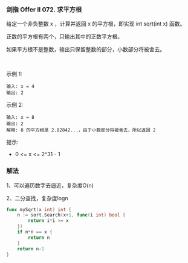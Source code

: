 ### 剑指 Offer II 072. 求平方根
给定一个非负整数 x ，计算并返回 x 的平方根，即实现 int sqrt(int x) 函数。

正数的平方根有两个，只输出其中的正数平方根。

如果平方根不是整数，输出只保留整数的部分，小数部分将被舍去。

 

示例 1:
```
输入: x = 4
输出: 2
```
示例 2:
```
输入: x = 8
输出: 2
解释: 8 的平方根是 2.82842...，由于小数部分将被舍去，所以返回 2
```

提示:

- 0 <= x <= 2^31 - 1

### 解法
1、可以遍历数字去逼近，复杂度O(n)

2、二分查找，复杂度logn
```go
func mySqrt(x int) int {
    n := sort.Search(x+1, func(i int) bool {
        return i*i >= x
    })
    if n*n == x {
        return n
    }
    return n-1
}
```
